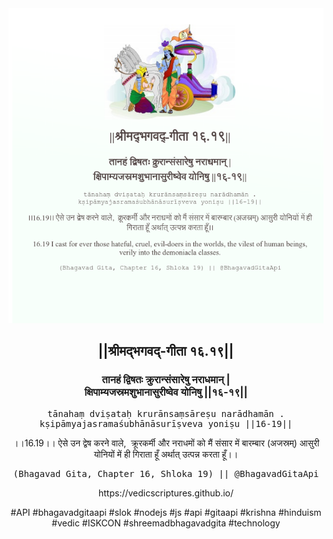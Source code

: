 <img src="../../asset/BG_16_19.png"/>
<center><h2>||श्रीमद्‍भगवद्‍-गीता १६.१९||</h2>
<h3>तानहं द्विषतः क्रुरान्संसारेषु नराधमान् |<br/>क्षिपाम्यजस्रमशुभानासुरीष्वेव योनिषु ||१६-१९||</h3>
<pre>tānahaṃ dviṣataḥ krurānsaṃsāreṣu narādhamān .<br/>kṣipāmyajasramaśubhānāsurīṣveva yoniṣu ||16-19||</pre>
<p>।।16.19।। ऐसे उन द्वेष करने वाले,  क्रूरकर्मी और नराधमों को मैं संसार में बारम्बार (अजस्रम्) आसुरी योनियों में ही गिराता हूँ अर्थात् उत्पन्न करता हूँ।।</p>
<pre>(Bhagavad Gita, Chapter 16, Shloka 19) || @BhagavadGitaApi</pre><p>https://vedicscriptures.github.io/</p><p>#API #bhagavadgitaapi #slok #nodejs #js #api #gitaapi #krishna #hinduism #vedic #ISKCON #shreemadbhagavadgita #technology</p></center>